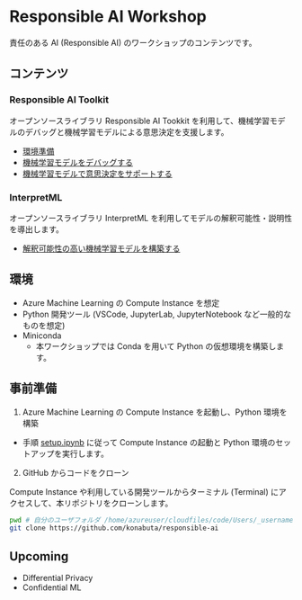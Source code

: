 # Responsible AI Workshop

責任のある AI (Responsible AI) のワークショップのコンテンツです。

## コンテンツ
### Responsible AI Toolkit

オープンソースライブラリ Responsible AI Tookkit を利用して、機械学習モデルのデバッグと機械学習モデルによる意思決定を支援します。

- [環境準備](notebook/0-Setup.ipynb)
- [機械学習モデルをデバッグする](notebook/responsibleaidashboard-automobile-regression-debugging.ipynb)
- [機械学習モデルで意思決定をサポートする](notebook/responsibleaidashboard-house-decision-making.ipynb)


### InterpretML

オープンソースライブラリ InterpretML を利用してモデルの解釈可能性・説明性を導出します。

- [解釈可能性の高い機械学習モデルを構築する](notebook/interpretml-explainable-boosting-machine.ipynb)

## 環境
- Azure Machine Learning の Compute Instance を想定
- Python 開発ツール (VSCode, JupyterLab, JupyterNotebook など一般的なものを想定)
- Miniconda
    - 本ワークショップでは Conda を用いて Python の仮想環境を構築します。


## 事前準備

1. Azure Machine Learning の Compute Instance を起動し、Python 環境を構築

- 手順 [setup.ipynb](setup.ipynb) に従って Compute Instance の起動と Python 環境のセットアップを実行します。


2. GitHub からコードをクローン

Compute Instance や利用している開発ツールからターミナル (Terminal) にアクセスして、本リポジトリをクローンします。

```bash
pwd # 自分のユーザフォルダ /home/azureuser/cloudfiles/code/Users/_username_ にいることを確認
git clone https://github.com/konabuta/responsible-ai
```


## Upcoming

- Differential Privacy
- Confidential ML